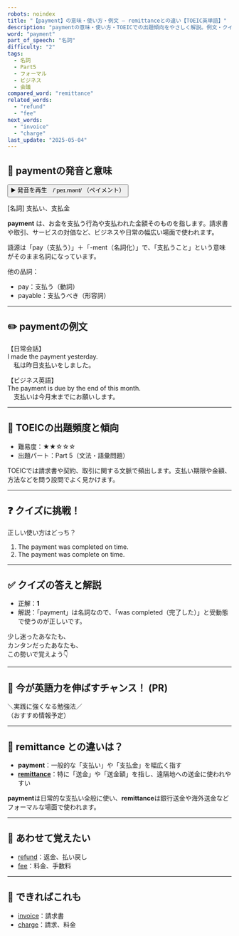 ```yaml
---
robots: noindex
title: "【payment】の意味・使い方・例文 ― remittanceとの違い【TOEIC英単語】"
description: "paymentの意味・使い方・TOEICでの出題傾向をやさしく解説。例文・クイズ付きでremittanceとの違いもわかりやすく学べます。"
word: "payment"
part_of_speech: "名詞"
difficulty: "2"
tags:
  - 名詞
  - Part5
  - フォーマル
  - ビジネス
  - 会議
compared_word: "remittance"
related_words:
  - "refund"
  - "fee"
next_words:
  - "invoice"
  - "charge"
last_update: "2025-05-04"
---
```


## 🔰 paymentの発音と意味

<button class="play-audio" onclick="playTTS('payment')">
  <span class="play-audio-main">
    ▶️ 発音を再生　/ˈpeɪ.mənt/
  </span>
  <span class="play-audio-sub">
    （ペイメント）
  </span>
</button>

[名詞] 支払い、支払金

**payment** は、お金を支払う行為や支払われた金額そのものを指します。請求書や取引、サービスの対価など、ビジネスや日常の幅広い場面で使われます。

語源は「pay（支払う）」＋「-ment（名詞化）」で、「支払うこと」という意味がそのまま名詞になっています。

他の品詞：  
- pay：支払う（動詞）
- payable：支払うべき（形容詞）

---

## ✏️ paymentの例文

【日常会話】  
I made the payment yesterday.  
　私は昨日支払いをしました。

【ビジネス英語】  
The payment is due by the end of this month.  
　支払いは今月末までにお願いします。

---

## 🎯 TOEICの出題頻度と傾向

- 難易度：★★☆☆☆
- 出題パート：Part 5（文法・語彙問題）

TOEICでは請求書や契約、取引に関する文脈で頻出します。支払い期限や金額、方法などを問う設問でよく見かけます。

---

## ❓ クイズに挑戦！

正しい使い方はどっち？

1. The payment was completed on time.  
2. The payment was complete on time.

---

## ✅ クイズの答えと解説

- 正解：**1**
- 解説：「payment」は名詞なので、「was completed（完了した）」と受動態で使うのが正しいです。

少し迷ったあなたも、  
カンタンだったあなたも、  
この勢いで覚えよう👇️

---

## 🚀 今が英語力を伸ばすチャンス！ (PR)

<div class="info-center">
＼実践に強くなる勉強法／<br>  
（おすすめ情報予定）
</div>

---

## 🤔  remittance との違いは？

- **payment**：一般的な「支払い」や「支払金」を幅広く指す
- **[remittance](/word/remittance/)**：特に「送金」や「送金額」を指し、遠隔地への送金に使われやすい

**payment**は日常的な支払い全般に使い、**remittance**は銀行送金や海外送金などフォーマルな場面で使われます。

---

## 🧩 あわせて覚えたい

- [refund](/word/refund/)：返金、払い戻し
- [fee](/word/fee/)：料金、手数料

---

## 📖 できればこれも

- [invoice](/word/invoice/)：請求書
- [charge](/word/charge/)：請求、料金

<!-- cvid: aid02_bid46 -->
